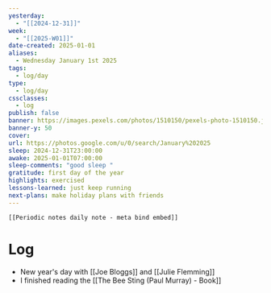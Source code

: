 ```yaml
---
yesterday:
  - "[[2024-12-31]]"
week:
  - "[[2025-W01]]"
date-created: 2025-01-01
aliases:
  - Wednesday January 1st 2025
tags:
  - log/day
type:
  - log/day
cssclasses:
  - log
publish: false
banner: https://images.pexels.com/photos/1510150/pexels-photo-1510150.jpeg?auto=compress&cs=tinysrgb&w=1260&h=750&dpr=2
banner-y: 50
cover: 
url: https://photos.google.com/u/0/search/January%202025
sleep: 2024-12-31T23:00:00
awake: 2025-01-01T07:00:00
sleep-comments: "good sleep "
gratitude: first day of the year
highlights: exercised
lessons-learned: just keep running
next-plans: make holiday plans with friends
---
```


```meta-bind-embed
[[Periodic notes daily note - meta bind embed]]
```

# Log
- New year's day with [[Joe Bloggs]] and [[Julie Flemming]]
- I finished reading the [[The Bee Sting (Paul Murray) - Book]]